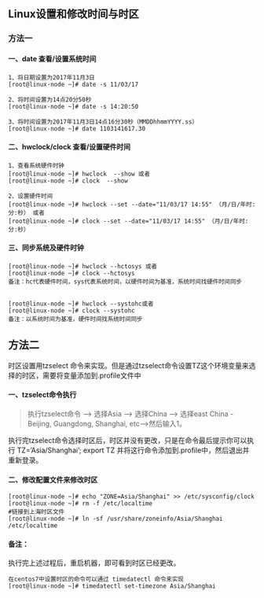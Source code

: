 ## Linux设置和修改时间与时区

### 方法一

#### 一、date 查看/设置系统时间

```
1、将日期设置为2017年11月3日
[root@linux-node ~]# date -s 11/03/17

2、将时间设置为14点20分50秒
[root@linux-node ~]# date -s 14:20:50

3、将时间设置为2017年11月3日14点16分30秒（MMDDhhmmYYYY.ss）
[root@linux-node ~]# date 1103141617.30

```

#### 二、hwclock/clock 查看/设置硬件时间
```
1、查看系统硬件时钟
[root@linux-node ~]# hwclock  --show 或者
[root@linux-node ~]# clock  --show

2、设置硬件时间
[root@linux-node ~]# hwclock --set --date="11/03/17 14:55" （月/日/年时:分:秒） 或者
[root@linux-node ~]# clock --set --date="11/03/17 14:55" （月/日/年时:分:秒）

```

#### 三、同步系统及硬件时钟
```
[root@linux-node ~]# hwclock --hctosys 或者
[root@linux-node ~]# clock --hctosys  
备注：hc代表硬件时间，sys代表系统时间，以硬件时间为基准，系统时间找硬件时间同步


[root@linux-node ~]# hwclock --systohc或者
[root@linux-node ~]# clock --systohc 
备注：以系统时间为基准，硬件时间找系统时间同步

```

## 方法二

时区设置用tzselect 命令来实现。但是通过tzselect命令设置TZ这个环境变量来选择的时区，需要将变量添加到.profile文件中

#### 一、tzselect命令执行
> 执行tzselect命令 --> 选择Asia --> 选择China --> 选择east China - Beijing, Guangdong, Shanghai, etc-->然后输入1。

执行完tzselect命令选择时区后，时区并没有更改，只是在命令最后提示你可以执行 TZ=’Asia/Shanghai’; export TZ 并将这行命令添加到.profile中，然后退出并重新登录。

#### 二、修改配置文件来修改时区

```
[root@linux-node ~]# echo "ZONE=Asia/Shanghai" >> /etc/sysconfig/clock         
[root@linux-node ~]# rm -f /etc/localtime
#链接到上海时区文件       
[root@linux-node ~]# ln -sf /usr/share/zoneinfo/Asia/Shanghai /etc/localtime
```
#### 备注：

执行完上述过程后，重启机器，即可看到时区已经更改。

```
在centos7中设置时区的命令可以通过 timedatectl 命令来实现
[root@linux-node ~]# timedatectl set-timezone Asia/Shanghai
```
